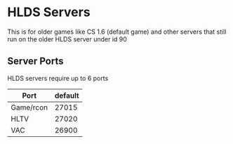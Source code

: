 # HLDS Servers

This is for older games like CS 1.6 (default game) and other servers that still run on the older HLDS server under id 90

## Server Ports

HLDS servers require up to 6 ports

| Port      | default |
|-----------|---------|
| Game/rcon | 27015   |
| HLTV      | 27020   |
| VAC       | 26900   |
